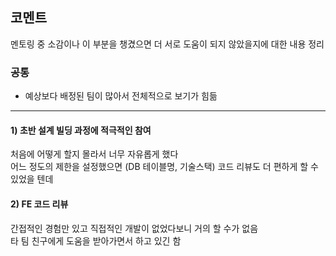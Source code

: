 ## 코멘트
멘토링 중 소감이나 이 부분을 챙겼으면 더 서로 도움이 되지 않았을지에 대한 내용 정리

### 공통
- 예상보다 배정된 팀이 많아서 전체적으로 보기가 힘듦

---

#### 1) 초반 설계 빌딩 과정에 적극적인 참여
처음에 어떻게 할지 몰라서 너무 자유롭게 했다  
어느 정도의 제한을 설정했으면 (DB 테이블명, 기술스택) 코드 리뷰도 더 편하게 할 수 있었을 텐데

#### 2) FE 코드 리뷰
간접적인 경험만 있고 직접적인 개발이 없었다보니 거의 할 수가 없음  
타 팀 친구에게 도움을 받아가면서 하고 있긴 함
